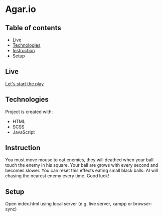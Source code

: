 # Agar.io

## Table of contents 
* [Live](#live) 
* [Technologies](#technologies)
* [Instruction](#instruction)
* [Setup](#setup)

## Live 
[Let's start the play](https://kbuczynski.github.io/agar.io/)

## Technologies 
Project is created with: 
* HTML 
* SCSS
* JavaScript

## Instruction
You must move mouse to eat enemies, they will deathed when your ball touch the enemy in his square.
Your ball are grows with every second and becomes slower. You can reset this effects eating small black balls.
AI will chasing the nearest enemy every time. Good luck!

## Setup
Open index.html using local server (e.g. live server, xampp or browser-sync)
